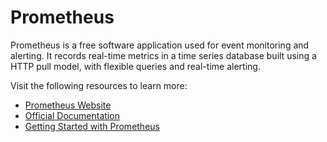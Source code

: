 # Prometheus

Prometheus is a free software application used for event monitoring and alerting. It records real-time metrics in a time series database built using a HTTP pull model, with flexible queries and real-time alerting.

Visit the following resources to learn more:

- [Prometheus Website](https://prometheus.io/)
- [Official Documentation](https://prometheus.io/docs/introduction/overview/)
- [Getting Started with Prometheus](https://prometheus.io/docs/tutorials/getting_started/)
